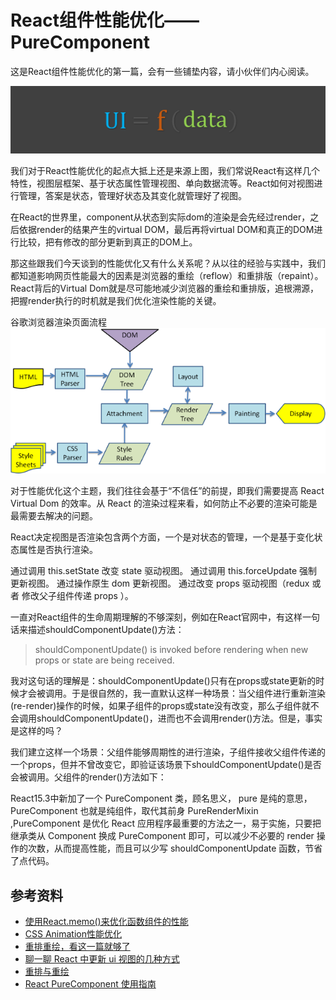 # React组件性能优化——PureComponent

这是React组件性能优化的第一篇，会有一些铺垫内容，请小伙伴们内心阅读。

![](../assets/20191007211702.png)



我们对于React性能优化的起点大抵上还是来源上图，我们常说React有这样几个特性，视图层框架、基于状态属性管理视图、单向数据流等。React如何对视图进行管理，答案是状态，管理好状态及其变化就管理好了视图。

在React的世界里，component从状态到实际dom的渲染是会先经过render，之后依据render的结果产生的virtual DOM，最后再将virtual DOM和真正的DOM进行比较，把有修改的部分更新到真正的DOM上。

那这些跟我们今天谈到的性能优化又有什么关系呢？从以往的经验与实践中，我们都知道影响网页性能最大的因素是浏览器的重绘（reflow）和重排版（repaint）。React背后的Virtual Dom就是尽可能地减少浏览器的重绘和重排版，追根溯源，把握render执行的时机就是我们优化渲染性能的关键。

谷歌浏览器渲染页面流程  
![](../assets/chrome-rendering-process-eg.png)

对于性能优化这个主题，我们往往会基于“不信任”的前提，即我们需要提高 React Virtual Dom 的效率。从 React 的渲染过程来看，如何防止不必要的渲染可能是最需要去解决的问题。

React决定视图是否渲染包含两个方面，一个是对状态的管理，一个是基于变化状态属性是否执行渲染。

通过调用 this.setState 改变 state 驱动视图。
通过调用 this.forceUpdate 强制更新视图。
通过操作原生 dom 更新视图。
通过改变 props 驱动视图（redux 或者 修改父子组件传递 props ）。

一直对React组件的生命周期理解的不够深刻，例如在React官网中，有这样一句话来描述shouldComponentUpdate()方法：

> shouldComponentUpdate() is invoked before rendering when new props or state are being received.

我对这句话的理解是：shouldComponentUpdate()只有在props或state更新的时候才会被调用。于是很自然的，我一直默认这样一种场景：当父组件进行重新渲染(re-render)操作的时候，如果子组件的props或state没有改变，那么子组件就不会调用shouldComponentUpdate()，进而也不会调用render()方法。但是，事实是这样的吗？

​ 我们建立这样一个场景：父组件能够周期性的进行渲染，子组件接收父组件传递的一个props，但并不曾改变它，即验证该场景下shouldComponentUpdate()是否会被调用。父组件的render()方法如下：

React15.3中新加了一个 PureComponent 类，顾名思义， pure 是纯的意思，PureComponent 也就是纯组件，取代其前身 PureRenderMixin ,PureComponent 是优化 React 应用程序最重要的方法之一，易于实施，只要把继承类从 Component 换成 PureComponent 即可，可以减少不必要的 render 操作的次数，从而提高性能，而且可以少写 shouldComponentUpdate 函数，节省了点代码。

## 参考资料

* [使用React.memo()来优化函数组件的性能][1]
* [CSS Animation性能优化][2]
* [重排重绘，看这一篇就够了][3]
* [聊一聊 React 中更新 ui 视图的几种方式][5]
* [重排与重绘][4]
* [React PureComponent 使用指南][5]

[1]: https://juejin.im/post/5c8edf626fb9a0710d65c7fc
[2]: https://github.com/amfe/article/issues/47
[3]: https://juejin.im/entry/582f16fca22b9d006b7afd89
[5]: https://juejin.im/post/5bb9c932f265da0aca332226
[4]: https://imweb.io/topic/5c2206a7611a25cc7bf1d848
[5]: https://juejin.im/entry/5934c9bc570c35005b556e1a
